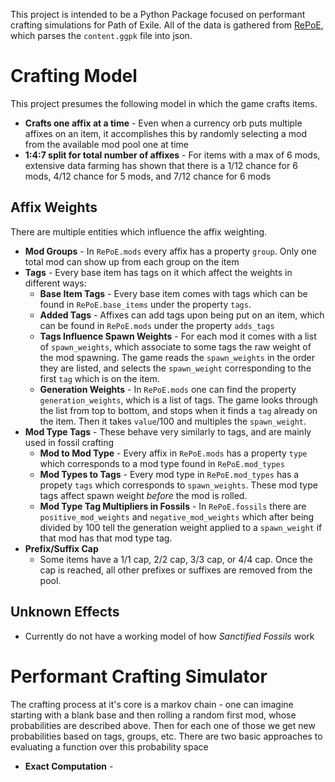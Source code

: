 This project is intended to be a Python Package focused on performant crafting simulations for Path of Exile. All of the data is gathered from [RePoE](https://github.com/brather1ng/RePoE), which parses the `content.ggpk` file into json. 

# Crafting Model
This project presumes the following model in which the game crafts items.
- **Crafts one affix at a time** - Even when a currency orb puts multiple affixes on an item, it accomplishes this by randomly selecting a mod from the available mod pool one at time
- **1:4:7 split for total number of affixes** - For items with a max of 6 mods, extensive data farming has shown that there is a 1/12 chance for 6 mods, 4/12 chance for 5 mods, and 7/12 chance for 6 mods

## Affix Weights
There are multiple entities which influence the affix weighting.
- **Mod Groups** - In `RePoE.mods` every affix has a property `group`. Only one total mod can show up from each group on the item
- **Tags** - Every base item has tags on it which affect the weights in different ways:
    - **Base Item Tags** - Every base item comes with tags which can be found in `RePoE.base_items` under the property `tags`. 
    - **Added Tags** - Affixes can add tags upon being put on an item, which can be found in `RePoE.mods` under the property `adds_tags`
    - **Tags Influence Spawn Weights** - For each mod it comes with a list of `spawn_weights`, which associate to some tags the raw weight of the mod spawning. The game reads the `spawn_weights` in the order they are listed, and selects the `spawn_weight` corresponding to the first `tag` which is on the item.
    - **Generation Weights** - In `RePoE.mods` one can find the property `generation_weights`, which is a list of tags. The game looks through the list from top to bottom, and stops when it finds a `tag` already on the item. Then it takes `value`/100 and multiples the `spawn_weight`.
- **Mod Type Tags** - These behave very similarly to tags, and are mainly used in fossil crafting
    - **Mod to Mod Type** - Every affix in `RePoE.mods` has a property `type` which corresponds to a mod type found in `RePoE.mod_types`
    - **Mod Types to Tags** - Every mod type in `RePoE.mod_types` has a propety `tags` which corresponds to `spawn_weights`. These mod type tags affect spawn weight *before* the mod is rolled. 
    - **Mod Type Tag Multipliers in Fossils** - In `RePoE.fossils` there are `positive_mod_weights` and `negative_mod_weights` which after being divided by 100 tell the generation weight applied to a `spawn_weight` if that mod has that mod type tag.
- **Prefix/Suffix Cap**
    - Some items have a 1/1 cap, 2/2 cap, 3/3 cap, or 4/4 cap. Once the cap is reached, all other prefixes or suffixes are removed from the pool.
## Unknown Effects
- Currently do not have a working model of how *Sanctified Fossils* work


# Performant Crafting Simulator
The crafting process at it's core is a markov chain - one can imagine starting with a blank base and then rolling a random first mod, whose probabilities are described above. Then for each one of those we get new probabilities based on tags, groups, etc. There are two basic approaches to evaluating a function over this probability space
- **Exact Computation** - 
